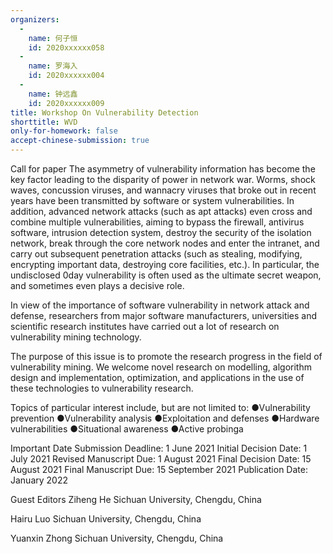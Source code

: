 ```yaml
---
organizers:
  -
    name: 何子恒
    id: 2020xxxxxx058
  -
    name: 罗海入
    id: 2020xxxxxx004
  -
    name: 钟远鑫
    id: 2020xxxxxx009
title: Workshop On Vulnerability Detection
shorttitle: WVD
only-for-homework: false
accept-chinese-submission: true
---
```


Call for paper
The asymmetry of vulnerability information has become the key factor leading to the disparity of power in network war. Worms, shock waves, concussion viruses, and wannacry viruses that broke out in recent years have been transmitted by software or system vulnerabilities. In addition, advanced network attacks (such as apt attacks) even cross and combine multiple vulnerabilities, aiming to bypass the firewall, antivirus software, intrusion detection system, destroy the security of the isolation network, break through the core network nodes and enter the intranet, and carry out subsequent penetration attacks (such as stealing, modifying, encrypting important data, destroying core facilities, etc.). In particular, the undisclosed 0day vulnerability is often used as the ultimate secret weapon, and sometimes even plays a decisive role. 

In view of the importance of software vulnerability in network attack and defense, researchers from major software manufacturers, universities and scientific research institutes have carried out a lot of research on vulnerability mining technology.

The purpose of this issue is to promote the research progress in the field of vulnerability mining. We welcome novel research on modelling, algorithm design and implementation, optimization, and applications in the use of these technologies to vulnerability research.

Topics of particular interest include, but are not limited to:
●Vulnerability prevention
●Vulnerability analysis
●Exploitation and defenses
●Hardware vulnerabilities
●Situational awareness
●Active probinga

Important Date 
Submission Deadline: 1 June 2021
Initial Decision Date: 1 July 2021
Revised Manuscript Due: 1 August 2021
Final Decision Date: 15 August 2021
Final Manuscript Due: 15 September 2021
Publication Date: January 2022

Guest Editors
Ziheng He
Sichuan University, Chengdu, China

Hairu Luo
Sichuan University, Chengdu, China

Yuanxin Zhong
Sichuan University, Chengdu, China

